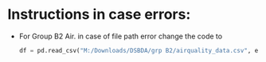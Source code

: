 # Instructions in case errors:
- For Group B2 Air. in case of file path error change the code to
  ```python
  df = pd.read_csv("M:/Downloads/DSBDA/grp B2/airquality_data.csv", encoding='cp1252', dtype={0: str})
  ```
